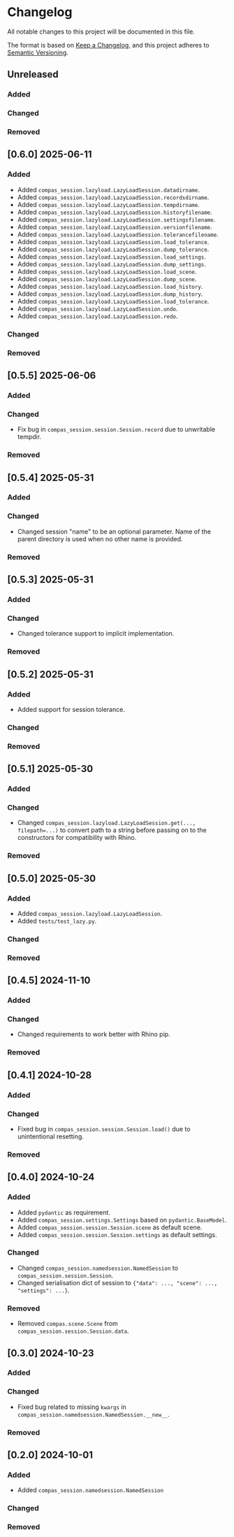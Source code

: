 # Changelog

All notable changes to this project will be documented in this file.

The format is based on [Keep a Changelog](https://keepachangelog.com/en/1.0.0/),
and this project adheres to [Semantic Versioning](https://semver.org/spec/v2.0.0.html).

## Unreleased

### Added

### Changed

### Removed


## [0.6.0] 2025-06-11

### Added

* Added `compas_session.lazyload.LazyLoadSession.datadirname`.
* Added `compas_session.lazyload.LazyLoadSession.recordsdirname`.
* Added `compas_session.lazyload.LazyLoadSession.tempdirname`.
* Added `compas_session.lazyload.LazyLoadSession.historyfilename`.
* Added `compas_session.lazyload.LazyLoadSession.settingsfilename`.
* Added `compas_session.lazyload.LazyLoadSession.versionfilename`.
* Added `compas_session.lazyload.LazyLoadSession.tolerancefilename`.
* Added `compas_session.lazyload.LazyLoadSession.load_tolerance`.
* Added `compas_session.lazyload.LazyLoadSession.dump_tolerance`.
* Added `compas_session.lazyload.LazyLoadSession.load_settings`.
* Added `compas_session.lazyload.LazyLoadSession.dump_settings`.
* Added `compas_session.lazyload.LazyLoadSession.load_scene`.
* Added `compas_session.lazyload.LazyLoadSession.dump_scene`.
* Added `compas_session.lazyload.LazyLoadSession.load_history`.
* Added `compas_session.lazyload.LazyLoadSession.dump_history`.
* Added `compas_session.lazyload.LazyLoadSession.load_tolerance`.
* Added `compas_session.lazyload.LazyLoadSession.undo`.
* Added `compas_session.lazyload.LazyLoadSession.redo`.

### Changed

### Removed


## [0.5.5] 2025-06-06

### Added

### Changed

* Fix bug in `compas_session.session.Session.record` due to unwritable tempdir.

### Removed


## [0.5.4] 2025-05-31

### Added

### Changed

* Changed session "name" to be an optional parameter. Name of the parent directory is used when no other name is provided.

### Removed


## [0.5.3] 2025-05-31

### Added

### Changed

* Changed tolerance support to implicit implementation.

### Removed


## [0.5.2] 2025-05-31

### Added

* Added support for session tolerance.

### Changed

### Removed


## [0.5.1] 2025-05-30

### Added

### Changed

* Changed `compas_session.lazyload.LazyLoadSession.get(..., filepath=...)` to convert path to a string before passing on to the constructors for compatibility with Rhino.

### Removed


## [0.5.0] 2025-05-30

### Added

* Added `compas_session.lazyload.LazyLoadSession`.
* Added `tests/test_lazy.py`.

### Changed

### Removed

## [0.4.5] 2024-11-10

### Added

### Changed

* Changed requirements to work better with Rhino pip.

### Removed

## [0.4.1] 2024-10-28

### Added

### Changed

* Fixed bug in `compas_session.session.Session.load()` due to unintentional resetting.

### Removed

## [0.4.0] 2024-10-24

### Added

* Added `pydantic` as requirement.
* Added `compas_session.settings.Settings` based on `pydantic.BaseModel`.
* Added `compas_session.session.Session.scene` as default scene.
* Added `compas_session.session.Session.settings` as default settings.

### Changed

* Changed `compas_session.namedsession.NamedSession` to `compas_session.session.Session`.
* Changed serialisation dict of session to `{"data": ..., "scene": ..., "settings": ...}`.

### Removed

* Removed `compas.scene.Scene` from `compas_session.session.Session.data`.

## [0.3.0] 2024-10-23

### Added

### Changed

* Fixed bug related to missing `kwargs` in `compas_session.namedsession.NamedSession.__new__`.

### Removed

## [0.2.0] 2024-10-01

### Added

* Added `compas_session.namedsession.NamedSession`

### Changed

### Removed
